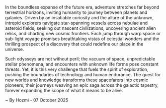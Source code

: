 
In the boundless expanse of the future era, adventure stretches far beyond terrestrial horizons, inviting humanity to journey between planets and galaxies. Driven by an insatiable curiosity and the allure of the unknown, intrepid explorers navigate star-spanning vessels across nebulae and asteroid fields, seeking out nascent civilizations, uncovering ancient alien relics, and charting new cosmic frontiers. Each jump through warp space or sub-light voyage promises breathtaking vistas of celestial wonders and the thrilling prospect of a discovery that could redefine our place in the universe.

Such odysseys are not without peril; the vacuum of space, unpredictable stellar phenomena, and encounters with unknown life forms pose constant threats. Yet, it is this very challenge that fuels the spirit of exploration, pushing the boundaries of technology and human endurance. The quest for new worlds and knowledge transforms these spacefarers into cosmic pioneers, their journeys weaving an epic saga across the galactic tapestry, forever expanding the scope of what it means to be alive.

~ By Hozmi - 07 October 2025
